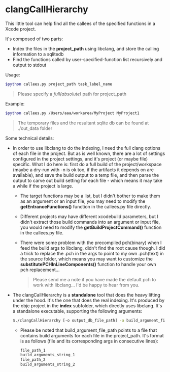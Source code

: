 # clangCallHierarchy

This little tool can help find all the callees of the specified functions in a Xcode project.

It's composed of two parts:
* Index the files in the **project_path** using libclang, and store the calling information to a sqlitedb
* Find the functions called by user-specified-function list recursively and output to stdout

Usage:
```Bash
$python callees.py project_path task_label_name
```
> Please specify a *full(absolute)* path for project_path

Example:
```Bash
$python callees.py /Users/aaa/workarea/MyProject MyProject1
```
> The temporary files and the resultant sqlite db can be found at ./out_data folder

Some technical details:
* In order to use libclang to do the indexing, I need the full clang options of each file in the project. But as is well known, there are a lot of settings configured in the project settings, and it's project (or maybe file) specific. What I do here is: first do a full build of the project/workspace (maybe a dry-run with -n is ok too, if the artifacts it depends on are available), and save the build output to a temp file, and then parse the output to carve out build setting for each file - which means it may take a while if the project is large.
  * The target functions may be a list, but I didn't bother to make them as an argument or an input file, you may need to modify the **getEntranceFunctions()** function in the callees.py file directly.
  
  * Different projects may have different xcodebuild parameters, but I didn't extract those build commands into an argument or input file, you would need to modify the **getBuildProjectCommand()** function in the callees.py file.

  * There were some problem with the precompiled pch(binary) when I feed the build args to libclang, didn't find the root cause though. I did a trick to replace the .pch in the args to point to my own .pch(text) in the source folder, which means you may want to customize the **substitutePCHInLineComponents()** function to handle your own pch replacement...
    > Please send me a note if you have made the default pch to work with libclang... I'd be happy to hear from you.

* The clangCallHierarchy is a **standalone** tool that does the heavy lifting under the hood. It's the one that does the real indexing. It's produced by the objc project in the **index** subfolder, which directly uses libclang. It's a standalone executable, supporting the following arguments:  
  ```Bash
  $./clangCallHierarchy [-o output_db_file_path] -a build_argument_file_path project_path
  ```
    * Please be noted that build_argument_file_path points to a file that contains build arguments for each file in the project_path. It's format is as follows (file and its corresponding args in consecutive lines):
        ```Bash
        file_path_1
        build_arguments_string_1
        file_path_2
        build_arguments_string_2
        ```
